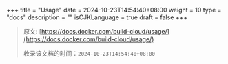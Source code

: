 +++
title = "Usage"
date = 2024-10-23T14:54:40+08:00
weight = 10
type = "docs"
description = ""
isCJKLanguage = true
draft = false
+++

> 原文: [https://docs.docker.com/build-cloud/usage/](https://docs.docker.com/build-cloud/usage/)
>
> 收录该文档的时间：`2024-10-23T14:54:40+08:00`
